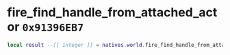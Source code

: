 # fire_find_handle_from_attached_actor `0x91396EB7`

```lua
local result --[[ integer ]] = natives.world.fire_find_handle_from_attached_actor(_actor --[[ integer ]])
```